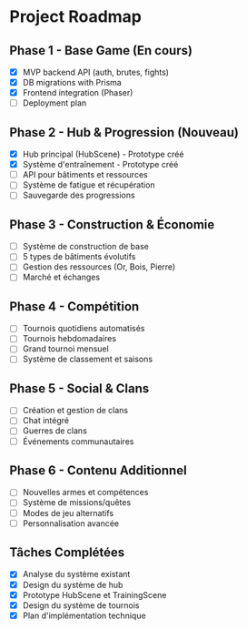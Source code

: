 # Project Roadmap

## Phase 1 - Base Game (En cours)
- [x] MVP backend API (auth, brutes, fights)
- [x] DB migrations with Prisma
- [x] Frontend integration (Phaser)
- [ ] Deployment plan

## Phase 2 - Hub & Progression (Nouveau)
- [x] Hub principal (HubScene) - Prototype créé
- [x] Système d'entraînement - Prototype créé
- [ ] API pour bâtiments et ressources
- [ ] Système de fatigue et récupération
- [ ] Sauvegarde des progressions

## Phase 3 - Construction & Économie
- [ ] Système de construction de base
- [ ] 5 types de bâtiments évolutifs
- [ ] Gestion des ressources (Or, Bois, Pierre)
- [ ] Marché et échanges

## Phase 4 - Compétition
- [ ] Tournois quotidiens automatisés
- [ ] Tournois hebdomadaires
- [ ] Grand tournoi mensuel
- [ ] Système de classement et saisons

## Phase 5 - Social & Clans
- [ ] Création et gestion de clans
- [ ] Chat intégré
- [ ] Guerres de clans
- [ ] Événements communautaires

## Phase 6 - Contenu Additionnel
- [ ] Nouvelles armes et compétences
- [ ] Système de missions/quêtes
- [ ] Modes de jeu alternatifs
- [ ] Personnalisation avancée

## Tâches Complétées
- [x] Analyse du système existant
- [x] Design du système de hub
- [x] Prototype HubScene et TrainingScene
- [x] Design du système de tournois
- [x] Plan d'implémentation technique
